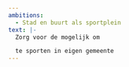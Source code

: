 ```yaml
---
ambitions:
  - Stad en buurt als sportplein
text: |-
  Zorg voor de mogelijk om 

  te sporten in eigen gemeente
---
```


